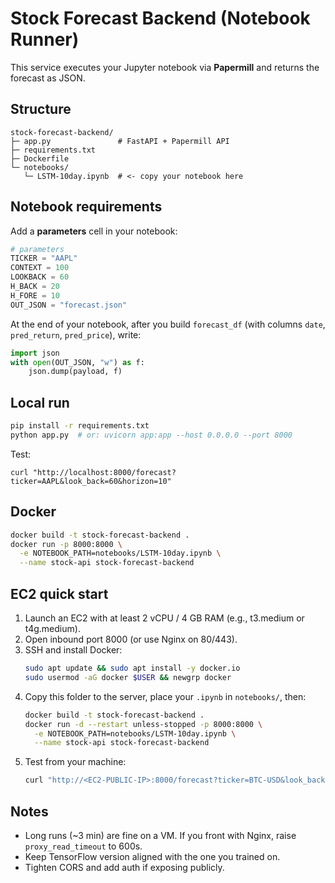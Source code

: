 # Stock Forecast Backend (Notebook Runner)

This service executes your Jupyter notebook via **Papermill** and returns the forecast as JSON.

## Structure

```
stock-forecast-backend/
├─ app.py               # FastAPI + Papermill API
├─ requirements.txt
├─ Dockerfile
└─ notebooks/
   └─ LSTM-10day.ipynb  # <- copy your notebook here
```

## Notebook requirements

Add a **parameters** cell in your notebook:

```python
# parameters
TICKER = "AAPL"
CONTEXT = 100
LOOKBACK = 60
H_BACK = 20
H_FORE = 10
OUT_JSON = "forecast.json"
```

At the end of your notebook, after you build `forecast_df` (with columns `date`, `pred_return`, `pred_price`), write:

```python
import json
with open(OUT_JSON, "w") as f:
    json.dump(payload, f)
```

## Local run

```bash
pip install -r requirements.txt
python app.py  # or: uvicorn app:app --host 0.0.0.0 --port 8000
```

Test:
```
curl "http://localhost:8000/forecast?ticker=AAPL&look_back=60&horizon=10"
```

## Docker

```bash
docker build -t stock-forecast-backend .
docker run -p 8000:8000 \
  -e NOTEBOOK_PATH=notebooks/LSTM-10day.ipynb \
  --name stock-api stock-forecast-backend
```

## EC2 quick start

1. Launch an EC2 with at least 2 vCPU / 4 GB RAM (e.g., t3.medium or t4g.medium).
2. Open inbound port 8000 (or use Nginx on 80/443).
3. SSH and install Docker:
   ```bash
   sudo apt update && sudo apt install -y docker.io
   sudo usermod -aG docker $USER && newgrp docker
   ```
4. Copy this folder to the server, place your `.ipynb` in `notebooks/`, then:
   ```bash
   docker build -t stock-forecast-backend .
   docker run -d --restart unless-stopped -p 8000:8000 \
     -e NOTEBOOK_PATH=notebooks/LSTM-10day.ipynb \
     --name stock-api stock-forecast-backend
   ```
5. Test from your machine:
   ```bash
   curl "http://<EC2-PUBLIC-IP>:8000/forecast?ticker=BTC-USD&look_back=60&horizon=10"
   ```

## Notes
- Long runs (~3 min) are fine on a VM. If you front with Nginx, raise `proxy_read_timeout` to 600s.
- Keep TensorFlow version aligned with the one you trained on.
- Tighten CORS and add auth if exposing publicly.
